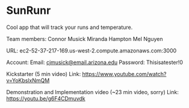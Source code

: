 
# SunRunr
Cool app that will track your runs and temperature.

Team members:
Connor Musick
Miranda Hampton
Mel Nguyen

URL: ec2-52-37-217-169.us-west-2.compute.amazonaws.com:3000

Account:
Email: cjmusick@email.arizona.edu
Password: Thisisatester!0

Kickstarter (5 min video)
Link: https://www.youtube.com/watch?v=YoKbslxNmQM

Demonstration and Implementation video (~23 min video, sorry)
Link: https://youtu.be/g6F4CDmuvdk

